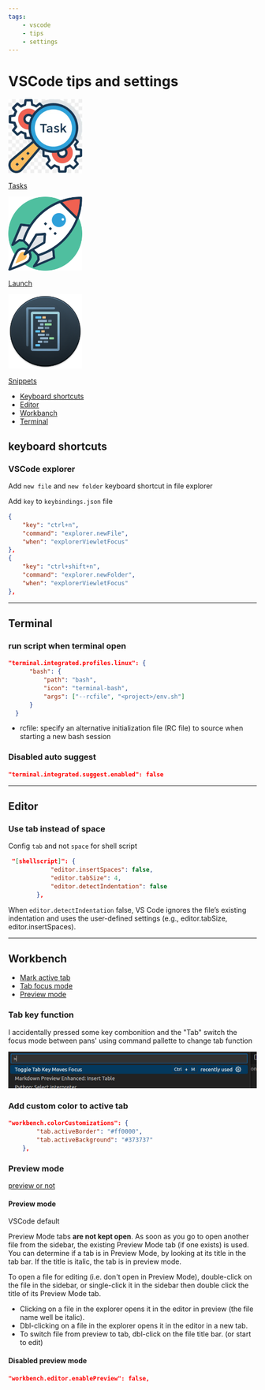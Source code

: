 ```yaml
---
tags:
    - vscode
    - tips
    - settings
---
```


# VSCode tips and settings

<div class="grid-container">
    <div class="grid-item">
        <a href="tasks">
        <img src="images/tasks.png" width="150" height="150">
        <p>Tasks</p>
        </a>
    </div>
    <div class="grid-item">
    <a href="launch">
        <img src="images/launch.png" width="150" height="150">
        <p>Launch</p>
        </a>
    </div>
    <div class="grid-item">
        <a href="snippets">
        <img src="images/snippets.png" width="150" height="150">
        <p>Snippets</p>
        </a>
    </div>
</div>


- [Keyboard shortcuts](#keyboard-shortcuts)
- [Editor](#editor)
- [Workbanch](#workbench)
- [Terminal](#terminal)

## keyboard shortcuts
### VSCode explorer 
Add `new file` and `new folder` keyboard shortcut in file explorer

Add `key` to `keybindings.json` file
```json
{
    "key": "ctrl+n",
    "command": "explorer.newFile",
    "when": "explorerViewletFocus"
},
{
    "key": "ctrl+shift+n",
    "command": "explorer.newFolder",
    "when": "explorerViewletFocus"
},
```



---



## Terminal
### run script when terminal open

```json
"terminal.integrated.profiles.linux": {
      "bash": {
          "path": "bash",
          "icon": "terminal-bash",
          "args": ["--rcfile", "<project>/env.sh"]
      }
  }
```

- rcfile: specify an alternative initialization file (RC file) to source when starting a new bash session

### Disabled auto suggest

```json
"terminal.integrated.suggest.enabled": false
```

---

## Editor

### Use tab instead of space
Config `tab` and not `space` for shell script
```json
 "[shellscript]": {
            "editor.insertSpaces": false,
            "editor.tabSize": 4,
            "editor.detectIndentation": false
        },
```

When `editor.detectIndentation` false, VS Code ignores the file’s existing indentation and uses the user-defined settings (e.g., editor.tabSize, editor.insertSpaces).


---
## Workbench
- [Mark active tab](#add-custom-color-to-active-tab)
- [Tab focus mode](#tab-key-function)
- [Preview mode](#preview-mode)

### Tab key function

I accidentally pressed some key combonition and the "Tab" switch the focus mode between pans' using command pallette to change tab function

![](images/tab_focus_mode.png)

### Add custom color to active tab

```json
"workbench.colorCustomizations": {
        "tab.activeBorder": "#ff0000",
        "tab.activeBackground": "#373737"
    },
```

### Preview mode
[preview or not](https://vscode.one/new-tab-vscode/)

#### Preview mode
VSCode default

Preview Mode tabs **are not kept open**. As soon as you go to open another file from the sidebar, the existing Preview Mode tab (if one exists) is used. You can determine if a tab is in Preview Mode, by looking at its title in the tab bar. If the title is italic, the tab is in preview mode.

To open a file for editing (i.e. don't open in Preview Mode), double-click on the file in the sidebar, or single-click it in the sidebar then double click the title of its Preview Mode tab.

- Clicking on a file in the explorer opens it in the editor in preview (the file name well be italic).
- Dbl-clicking on a file in the explorer opens it in the editor in a new tab.
- To switch file from preview to tab, dbl-click on the file title bar. (or start to edit)


#### Disabled preview mode
```json
"workbench.editor.enablePreview": false,
```
